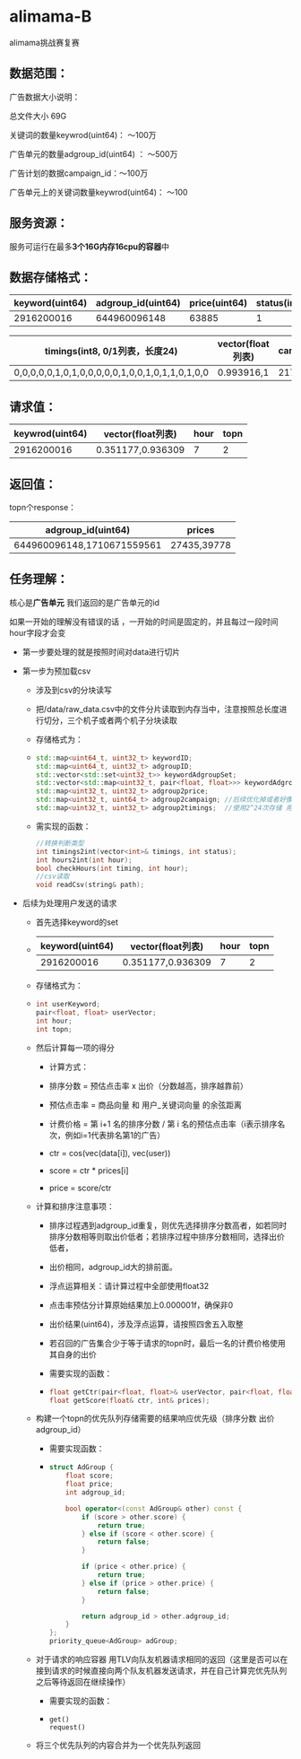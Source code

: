 # alimama-B
alimama挑战赛复赛
## 数据范围：

广告数据大小说明：

总文件大小 69G

关键词的数量keywrod(uint64)： ～100万

广告单元的数量adgroup_id(uint64)  ： ～500万

广告计划的数据campaign_id：～100万

广告单元上的关键词数量keywrod(uint64)： ～100


## 服务资源：

服务可运行在最多**3个16G内存16cpu的容器**中

## 数据存储格式：

| keyword(uint64) | adgroup_id(uint64) | price(uint64) | status(int8) |
| --------------- | ------------------ | ------------- | ------------ |
| 2916200016      | 644960096148       | 63885         | 1            |

| timings(int8, 0/1列表，长度24)                  | vector(float列表) | campaign_id(uint64) | item_id(uint64) |
| ----------------------------------------------- | ----------------- | ------------------- | --------------- |
| 0,0,0,0,0,1,0,1,0,0,0,0,0,1,0,0,1,0,1,1,0,1,0,0 | 0.993916,1        | 217245901050        | 646829064714    |

## 请求值：

| keywrod(uint64) | vector(float列表) | hour | topn |
| --------------- | ----------------- | ---- | ---- |
| 2916200016      | 0.351177,0.936309 | 7    | 2    |



## 返回值：

topn个response：

| adgroup_id(uint64)         | prices      |
| -------------------------- | ----------- |
| 644960096148,1710671559561 | 27435,39778 |



## 任务理解：

核心是**广告单元** 我们返回的是广告单元的id

如果一开始的理解没有错误的话 ，一开始的时间是固定的，并且每过一段时间hour字段才会变

- 第一步要处理的就是按照时间对data进行切片

- 第一步为预加载csv

  - 涉及到csv的分块读写

  - 把/data/raw_data.csv中的文件分片读取到内存当中，注意按照总长度进行切分，三个机子或者两个机子分块读取

  - 存储格式为：

  - ```C++
    std::map<uint64_t, uint32_t> keywordID;
    std::map<uint64_t, uint32_t> adgroupID;
    std::vector<std::set<uint32_t>> keywordAdgroupSet;
    std::vector<std::map<uint32_t, pair<float, float>>> keywordAdgroup2vector; 
    std::map<uint32_t, uint32_t> adgroup2price;
    std::map<uint32_t, uint64_t> adgroup2campaign; //后续优化掉或者好像可以直接不用存 不需要 聊天记录里面说了每个单元只会有一个计划
    std::map<uint32_t, uint32_t> adgroup2timings;  //使用2^24次存储 用int就够 
    ```

    

  - 需实现的函数：

    ```C++
    //转换判断类型
    int timings2int(vector<int>& timings, int status);
    int hours2int(int hour);
    bool checkHours(int timing, int hour);
    //csv读取
    void readCsv(string& path);
    
    ```

- 后续为处理用户发送的请求

  - 首先选择keyword的set

  - | keyword(uint64) | vector(float列表) | hour | topn |
    | --------------- | ----------------- | ---- | ---- |
    | 2916200016      | 0.351177,0.936309 | 7    | 2    |

  - 存储格式为：

  - ```c++
    int userKeyword;
    pair<float, float> userVector;
    int hour;
    int topn;
    ```

  - 然后计算每一项的得分

    - 计算方式：

    - 排序分数 = 预估点击率 x 出价（分数越高，排序越靠前）

    - 预估点击率 = 商品向量 和 用户_关键词向量 的余弦距离

    - 计费价格 = 第 i+1 名的排序分数 / 第 i 名的预估点击率（i表示排序名次，例如i=1代表排名第1的广告）

    - ctr = cos(vec(data[i]), vec(user))
    - score = ctr  * prices[i]
    - price = score/ctr

  - 计算和排序注意事项：

    - 排序过程遇到adgroup_id重复，则优先选择排序分数高者，如若同时排序分数相等则取出价低者；若排序过程中排序分数相同，选择出价低者，

    - 出价相同，adgroup_id大的排前面。

    - 浮点运算相关：请计算过程中全部使用float32

    - 点击率预估分计算原始结果加上0.000001f，确保非0

    - 出价结果(uint64)，涉及浮点运算，请按照四舍五入取整

    - 若召回的广告集合少于等于请求的topn时，最后一名的计费价格使用其自身的出价

    - 需要实现的函数：

    - ```c++
      float getCtr(pair<float, float>& userVector, pair<float, float>& itemVector);
      float getScore(float& ctr, int& prices);
      ```

      

  - 构建一个topn的优先队列存储需要的结果响应优先级（排序分数 出价 adgroup_id）

    - 需要实现函数：

    - ```C++
      struct AdGroup {
          float score;
          float price;
          int adgroup_id;
      
          bool operator<(const AdGroup& other) const {
              if (score > other.score) {
                  return true;
              } else if (score < other.score) {
                  return false;
              }
      
              if (price < other.price) {
                  return true;
              } else if (price > other.price) {
                  return false;
              }
      
              return adgroup_id > other.adgroup_id;
          }
      };
      priority_queue<AdGroup> adGroup;
      ```

      

  - 对于请求的响应容器 用TLV向队友机器请求相同的返回（这里是否可以在接到请求的时候直接向两个队友机器发送请求，并在自己计算完优先队列之后等待返回在继续操作）

    - 需要实现的函数：

    - ```
      get()
      request()
      ```

  - 将三个优先队列的内容合并为一个优先队列返回







